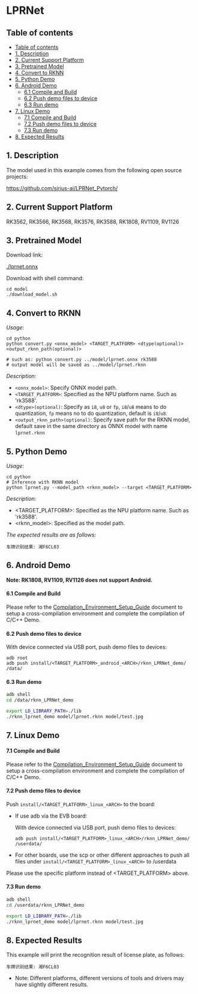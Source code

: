 # LPRNet

## Table of contents

- [Table of contents](#table-of-contents)
- [1. Description](#1-description)
- [2. Current Support Platform](#2-current-support-platform)
- [3. Pretrained Model](#3-pretrained-model)
- [4. Convert to RKNN](#4-convert-to-rknn)
- [5. Python Demo](#5-python-demo)
- [6. Android Demo](#6-android-demo)
    - [6.1 Compile and Build](#61-compile-and-build)
    - [6.2 Push demo files to device](#62-push-demo-files-to-device)
    - [6.3 Run demo](#63-run-demo)
- [7. Linux Demo](#7-linux-demo)
    - [7.1 Compile and Build](#71-compile-and-build)
    - [7.2 Push demo files to device](#72-push-demo-files-to-device)
    - [7.3 Run demo](#73-run-demo)
- [8. Expected Results](#8-expected-results)



## 1. Description

The model used in this example comes from the following open source projects:  

https://github.com/sirius-ai/LPRNet_Pytorch/



## 2. Current Support Platform

RK3562, RK3566, RK3568, RK3576, RK3588, RK1808, RV1109, RV1126



## 3. Pretrained Model

Download link: 

[./lprnet.onnx](https://ftrg.zbox.filez.com/v2/delivery/data/95f00b0fc900458ba134f8b180b3f7a1/examples/LPRNet/lprnet.onnx)

Download with shell command:

```
cd model
./download_model.sh
```



## 4. Convert to RKNN

*Usage:*

```shell
cd python
python convert.py <onnx_model> <TARGET_PLATFORM> <dtype(optional)> <output_rknn_path(optional)>

# such as: python convert.py ../model/lprnet.onnx rk3588
# output model will be saved as ../model/lprnet.rknn
```

*Description:*

- `<onnx_model>`: Specify ONNX model path.
- `<TARGET_PLATFORM>`: Specified as the NPU platform name. Such as 'rk3588'.
- `<dtype>(optional)`: Specify as `i8`, `u8` or `fp`, `i8`/`u8` means to do quantization, `fp` means no to do quantization, default is `i8`/`u8`.
- `<output_rknn_path>(optional)`: Specify save path for the RKNN model, default save in the same directory as ONNX model with name `lprnet.rknn`



## 5. Python Demo

*Usage:*

```shell
cd python
# Inference with RKNN model
python lprnet.py --model_path <rknn_model> --target <TARGET_PLATFORM>
```
*Description:*
- <TARGET_PLATFORM>: Specified as the NPU platform name. Such as 'rk3588'.
- <rknn_model>: Specified as the model path.

*The expected results are as follows:*
```
车牌识别结果: 湘F6CL03
```

## 6. Android Demo
**Note: RK1808, RV1109, RV1126 does not support Android.**

#### 6.1 Compile and Build

Please refer to the [Compilation_Environment_Setup_Guide](../../docs/Compilation_Environment_Setup_Guide.md#android-platform) document to setup a cross-compilation environment and complete the compilation of C/C++ Demo.

#### 6.2 Push demo files to device

With device connected via USB port, push demo files to devices:

```shell
adb root
adb push install/<TARGET_PLATFORM>_android_<ARCH>/rknn_LPRNet_demo/ /data/
```

#### 6.3 Run demo

```sh
adb shell
cd /data/rknn_LPRNet_demo

export LD_LIBRARY_PATH=./lib
./rknn_lprnet_demo model/lprnet.rknn model/test.jpg
```



## 7. Linux Demo

#### 7.1 Compile and Build

Please refer to the [Compilation_Environment_Setup_Guide](../../docs/Compilation_Environment_Setup_Guide.md#linux-platform) document to setup a cross-compilation environment and complete the compilation of C/C++ Demo.

#### 7.2 Push demo files to device

Push `install/<TARGET_PLATFORM>_linux_<ARCH>` to the board:

- If use adb via the EVB board:

    With device connected via USB port, push demo files to devices:

    ```shell
    adb push install/<TARGET_PLATFORM>_linux_<ARCH>/rknn_LPRNet_demo/ /userdata/
    ```

- For other boards, use the scp or other different approaches to push all files under `install/<TARGET_PLATFORM>_linux_<ARCH>` to /userdata

Please use the specific platform instead of <TARGET_PLATFORM> above.



#### 7.3 Run demo

```sh
adb shell
cd /userdata/rknn_LPRNet_demo

export LD_LIBRARY_PATH=./lib
./rknn_lprnet_demo model/lprnet.rknn model/test.jpg
```

## 8. Expected Results


This example will print the recognition result of license plate, as follows:
```
车牌识别结果: 湘F6CL03
```
- Note: Different platforms, different versions of tools and drivers may have slightly different results.
